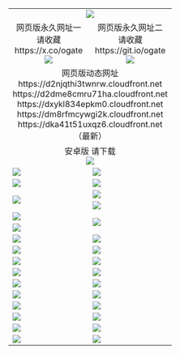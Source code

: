 ﻿<table>
  <tr></tr>
  <tr><td colspan=2 align=center><img src="https://dka41t51uxqz6.cloudfront.net/Up/oGate.jpg" /></td></tr>
  <tr>
    <td align=center>网页版永久网址一<br/>请收藏<br/>https://x.co/ogate<br><img src="https://dka41t51uxqz6.cloudfront.net/Up/0WMGD1.png" /></td>
    <td align=center>网页版永久网址二<br/>请收藏<br/>https://git.io/ogate<br><img src="https://dka41t51uxqz6.cloudfront.net/Up/0WMGD2.png" /></td>
  </tr>
  <tr><td colspan=2 align=center>网页版动态网址
<br>https://d2njqthi3twnrw.cloudfront.net
<br>https://d2dme8cmru71ha.cloudfront.net
<br>https://dxykl834epkm0.cloudfront.net
<br>https://dm8rfmcywgi2k.cloudfront.net
<br>https://dka41t51uxqz6.cloudfront.net
    <br/>（最新）</td>
  </tr>
  <tr>
    <td colspan=2 align=center>安卓版 请下载<br/><a href="https://dka41t51uxqz6.cloudfront.net/Up/0oGate.apk"><img src="https://dka41t51uxqz6.cloudfront.net/Up/0WMAZ.jpg" /></a></td>
  </tr>
  <tr>
    <td><a href="https://dka41t51uxqz6.cloudfront.net/oNote.aspx?id=oGate&from=github" target="_blank"><img src="https://dka41t51uxqz6.cloudfront.net/Up/0WCYY.jpg" /></a></td>
    <td><a href="https://dka41t51uxqz6.cloudfront.net/oNote.aspx?id=oNote&from=github" target="_blank"><img src="https://dka41t51uxqz6.cloudfront.net/Up/0WZTT.jpg" /></a></td>
  </tr>
  <tr>
    <td><a href="https://dka41t51uxqz6.cloudfront.net/ogDY.aspx?from=github" target="_blank"><img src="https://dka41t51uxqz6.cloudfront.net/Up/DY.jpg"/></a></td>
    <td><a href="https://dka41t51uxqz6.cloudfront.net/ogST.aspx?from=github" target="_blank"><img src="https://dka41t51uxqz6.cloudfront.net/Up/ST.jpg"/></a></td>
  </tr>
  <tr>
    <td rowspan=2><a href="https://dka41t51uxqz6.cloudfront.net/ogUP.aspx?name=WJ.mp4&from=github" target="_blank"><img src="https://dka41t51uxqz6.cloudfront.net/Up/WJ.jpg" /></a></td>
    <td><a href="https://dka41t51uxqz6.cloudfront.net/ogUP.aspx?name=DKC.mp4&count=17&from=github" target="_blank"><img src="https://dka41t51uxqz6.cloudfront.net/Up/DKC.jpg" /></a></td> 
  </tr>
  <tr>
    <td><a href="https://dka41t51uxqz6.cloudfront.net/ogUP.aspx?name=LRWS.mp4&count=6B:14,5A:10,5B:35,4A:14,4B:19,3A:10,3B:26,2A:16,2B:21,1A:23,1B:29&from=github" target="_blank"><img src="https://dka41t51uxqz6.cloudfront.net/Up/LRWS.jpg" /></a></td>
  </tr>
  <tr>
    <td><a href="https://dka41t51uxqz6.cloudfront.net/ogUP.aspx?name=JQR.mp4&count=2&from=github" target="_blank"><img src="https://dka41t51uxqz6.cloudfront.net/Up/JQR.jpg" /></a></td>   
    <td rowspan=2><a href="https://dka41t51uxqz6.cloudfront.net/ogUP.aspx?name=JP.mp4&count=9&from=github" target="_blank"><img src="https://dka41t51uxqz6.cloudfront.net/Up/JP.jpg" /></td>
  </tr>
  <tr>
    <td><a href="https://dka41t51uxqz6.cloudfront.net/ogUP.aspx?name=ZSJ.mp4&count=16&from=github" target="_blank"><img src="https://dka41t51uxqz6.cloudfront.net/Up/ZSJ.jpg" /></a></td>
  </tr>
  <tr>
    <td><a href="https://dka41t51uxqz6.cloudfront.net/ogUP.aspx?name=SSZJ.mp4&count=7&current=2&from=github" target="_blank"><img src="https://dka41t51uxqz6.cloudfront.net/Up/SSZJ.jpg" /></a></td>
    <td><a href="https://dka41t51uxqz6.cloudfront.net/ogUP.aspx?name=WH.mp4&from=github" target="_blank"><img src="https://dka41t51uxqz6.cloudfront.net/Up/WH.jpg" /></a></td>
  </tr>
  <tr>
    <td><a href="https://dka41t51uxqz6.cloudfront.net/ogUP.aspx?name=DWHM.mp4&from=github" target="_blank"><img src="https://dka41t51uxqz6.cloudfront.net/Up/DWHM.jpg" /></a></td>
    <td><a href="https://dka41t51uxqz6.cloudfront.net/ogUP.aspx?name=XTFY.mp4&count=24&from=github" target="_blank"><img src="https://dka41t51uxqz6.cloudfront.net/Up/XTFY.jpg" /></a></td>
  </tr>
  <tr>
    <td><a href="https://dka41t51uxqz6.cloudfront.net/ogUP.aspx?name=4SQQ.mp4&count=06:8,05:20&current=06:8&from=github" target="_blank"><img src="https://dka41t51uxqz6.cloudfront.net/Up/4SQQ0.jpg" /></a></td>
    <td><a href="https://dka41t51uxqz6.cloudfront.net/ogUP.aspx?name=4SHQ.mp4&count=06:7,05:29&current=06:7&from=github" target="_blank"><img src="https://dka41t51uxqz6.cloudfront.net/Up/4SHQ0.jpg" /></a></td>
  </tr>
  <tr>
    <td><a href="https://dka41t51uxqz6.cloudfront.net/ogUP.aspx?name=4SZG.mp4&count=06:8,05:22,04:22&current=06:7&from=github" target="_blank"><img src="https://dka41t51uxqz6.cloudfront.net/Up/4SZG0.jpg" /></a></td>
    <td><a href="https://dka41t51uxqz6.cloudfront.net/ogUP.aspx?name=4SDJ.mp4&count=06:10,05:48,04:52&current=06:9&from=github" target="_blank"><img src="https://dka41t51uxqz6.cloudfront.net/Up/4SDJ0.jpg" /></a></td>
  </tr>
  <tr>
    <td><a href="https://dka41t51uxqz6.cloudfront.net/onUP.aspx?name=https://x.co/dtw99&from=github" target="_blank"><img src="https://dka41t51uxqz6.cloudfront.net/Up/0DTW.jpg"/></a></td>
    <td><a href="https://dka41t51uxqz6.cloudfront.net/onUP.aspx?name=https://d2tyo2h9ydw5hf.cloudfront.net/acenter/&from=github" target="_blank"><img src="https://dka41t51uxqz6.cloudfront.net/Up/0TDW.jpg" /></a></td>
  </tr>
  <tr>
    <td><a href="https://dka41t51uxqz6.cloudfront.net/onUP.aspx?name=https://d3qz7yth5i2rae.cloudfront.net/gb/nsc413.htm&from=github" target="_blank"><img src="https://dka41t51uxqz6.cloudfront.net/Up/0DJY.jpg" /></a></td>
    <td><a href="https://dka41t51uxqz6.cloudfront.net/onUP.aspx?name=https://dgyo0jey7vwa5.cloudfront.net/xtr/gb/prog204.html&from=github" target="_blank"><img src="https://dka41t51uxqz6.cloudfront.net/Up/0XTR.jpg" /></a></td>
  </tr>
  <tr>
    <td><a href="https://dka41t51uxqz6.cloudfront.net/onUP.aspx?name=https://d7203y8eitivv.cloudfront.net&from=github" target="_blank"><img src="https://dka41t51uxqz6.cloudfront.net/Up/0MHW.jpg" /></a></td>
    <td><a href="https://dka41t51uxqz6.cloudfront.net/onUP.aspx?name=https://d38z1xzg5vtneh.cloudfront.net&from=github" target="_blank"><img src="https://dka41t51uxqz6.cloudfront.net/Up/0ZJW.jpg" /></a></td>
  </tr>
  <tr>
    <td><a href="https://dka41t51uxqz6.cloudfront.net/ogUP.aspx?name=FG.zip&from=github" target="_blank"><img src="https://dka41t51uxqz6.cloudfront.net/Up/FG.jpg" /></a></td>
    <td><a href="https://dka41t51uxqz6.cloudfront.net/ogUP.aspx?name=FGA.apk&from=github" target="_blank"><img src="https://dka41t51uxqz6.cloudfront.net/Up/FGA.jpg" /></a></td>
  </tr>
  <tr>
    <td><a href="https://dka41t51uxqz6.cloudfront.net/ogUP.aspx?name=U.zip&from=github" target="_blank"><img src="https://dka41t51uxqz6.cloudfront.net/Up/U.jpg" /></a></td>
    <td><a href="https://dka41t51uxqz6.cloudfront.net/ogUP.aspx?name=UA.apk&from=github" target="_blank"><img src="https://dka41t51uxqz6.cloudfront.net/Up/UA.jpg" /></a></td>
  </tr>
  <tr>
    <td><a href="https://dka41t51uxqz6.cloudfront.net/ogUP.aspx?name=0iPPOTV.zip&from=github" target="_blank"><img src="https://dka41t51uxqz6.cloudfront.net/Up/0iPPOTV.jpg" /></a></td>
    <td><a href="https://dka41t51uxqz6.cloudfront.net/ogUP.aspx?name=0iNTD.apk&from=github" target="_blank"><img src="https://dka41t51uxqz6.cloudfront.net/Up/0iNTD.jpg" /></a></td>
  </tr>
</table>
